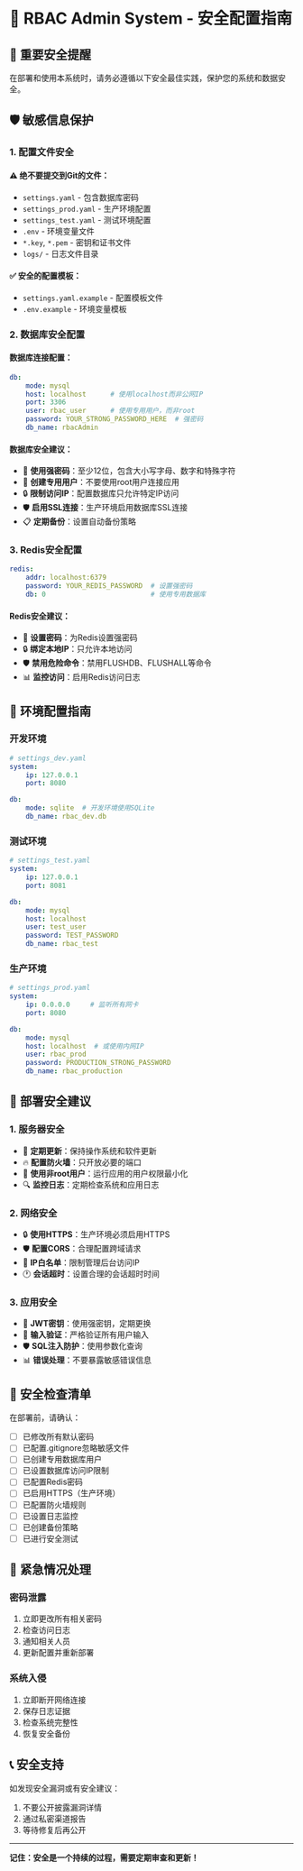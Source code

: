 # 🔐 RBAC Admin System - 安全配置指南

## 🚨 重要安全提醒

在部署和使用本系统时，请务必遵循以下安全最佳实践，保护您的系统和数据安全。

## 🛡️ 敏感信息保护

### 1. 配置文件安全

#### ⚠️ 绝不要提交到Git的文件：
- `settings.yaml` - 包含数据库密码
- `settings_prod.yaml` - 生产环境配置
- `settings_test.yaml` - 测试环境配置
- `.env` - 环境变量文件
- `*.key`, `*.pem` - 密钥和证书文件
- `logs/` - 日志文件目录

#### ✅ 安全的配置模板：
- `settings.yaml.example` - 配置模板文件
- `.env.example` - 环境变量模板

### 2. 数据库安全配置

#### 数据库连接配置：
```yaml
db:
    mode: mysql
    host: localhost      # 使用localhost而非公网IP
    port: 3306
    user: rbac_user      # 使用专用用户，而非root
    password: YOUR_STRONG_PASSWORD_HERE  # 强密码
    db_name: rbacAdmin
```

#### 数据库安全建议：
- 🔑 **使用强密码**：至少12位，包含大小写字母、数字和特殊字符
- 👤 **创建专用用户**：不要使用root用户连接应用
- 🔒 **限制访问IP**：配置数据库只允许特定IP访问
- 🛡️ **启用SSL连接**：生产环境启用数据库SSL连接
- 📋 **定期备份**：设置自动备份策略

### 3. Redis安全配置

```yaml
redis:
    addr: localhost:6379
    password: YOUR_REDIS_PASSWORD  # 设置强密码
    db: 0                          # 使用专用数据库
```

#### Redis安全建议：
- 🔑 **设置密码**：为Redis设置强密码
- 🔒 **绑定本地IP**：只允许本地访问
- 🛡️ **禁用危险命令**：禁用FLUSHDB、FLUSHALL等命令
- 📊 **监控访问**：启用Redis访问日志

## 🔧 环境配置指南

### 开发环境
```yaml
# settings_dev.yaml
system:
    ip: 127.0.0.1
    port: 8080

db:
    mode: sqlite  # 开发环境使用SQLite
    db_name: rbac_dev.db
```

### 测试环境
```yaml
# settings_test.yaml
system:
    ip: 127.0.0.1
    port: 8081

db:
    mode: mysql
    host: localhost
    user: test_user
    password: TEST_PASSWORD
    db_name: rbac_test
```

### 生产环境
```yaml
# settings_prod.yaml
system:
    ip: 0.0.0.0     # 监听所有网卡
    port: 8080

db:
    mode: mysql
    host: localhost  # 或使用内网IP
    user: rbac_prod
    password: PRODUCTION_STRONG_PASSWORD
    db_name: rbac_production
```

## 🚀 部署安全建议

### 1. 服务器安全
- 🔄 **定期更新**：保持操作系统和软件更新
- 🔥 **配置防火墙**：只开放必要的端口
- 👥 **使用非root用户**：运行应用的用户权限最小化
- 🔍 **监控日志**：定期检查系统和应用日志

### 2. 网络安全
- 🔒 **使用HTTPS**：生产环境必须启用HTTPS
- 🛡️ **配置CORS**：合理配置跨域请求
- 📍 **IP白名单**：限制管理后台访问IP
- 🕐 **会话超时**：设置合理的会话超时时间

### 3. 应用安全
- 🔑 **JWT密钥**：使用强密钥，定期更换
- 📝 **输入验证**：严格验证所有用户输入
- 🛡️ **SQL注入防护**：使用参数化查询
- 📊 **错误处理**：不要暴露敏感错误信息

## 📝 安全检查清单

在部署前，请确认：

- [ ] 已修改所有默认密码
- [ ] 已配置.gitignore忽略敏感文件
- [ ] 已创建专用数据库用户
- [ ] 已设置数据库访问IP限制
- [ ] 已配置Redis密码
- [ ] 已启用HTTPS（生产环境）
- [ ] 已配置防火墙规则
- [ ] 已设置日志监控
- [ ] 已创建备份策略
- [ ] 已进行安全测试

## 🚨 紧急情况处理

### 密码泄露
1. 立即更改所有相关密码
2. 检查访问日志
3. 通知相关人员
4. 更新配置并重新部署

### 系统入侵
1. 立即断开网络连接
2. 保存日志证据
3. 检查系统完整性
4. 恢复安全备份

## 📞 安全支持

如发现安全漏洞或有安全建议：
1. 不要公开披露漏洞详情
2. 通过私密渠道报告
3. 等待修复后再公开

---

**记住：安全是一个持续的过程，需要定期审查和更新！**